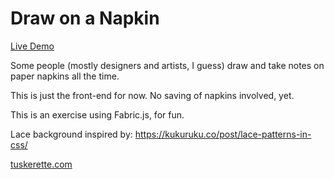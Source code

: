 # Draw on a Napkin

[Live Demo](https://tuskerette.github.io/DrawOnFabric/)

Some people (mostly designers and artists, I guess) draw and take notes on paper napkins all the time.

This is just the front-end for now. No saving of napkins involved, yet.

This is an exercise using Fabric.js, for fun.

Lace background inspired by: https://kukuruku.co/post/lace-patterns-in-css/

[tuskerette.com](http://www.tuskerette.com)
